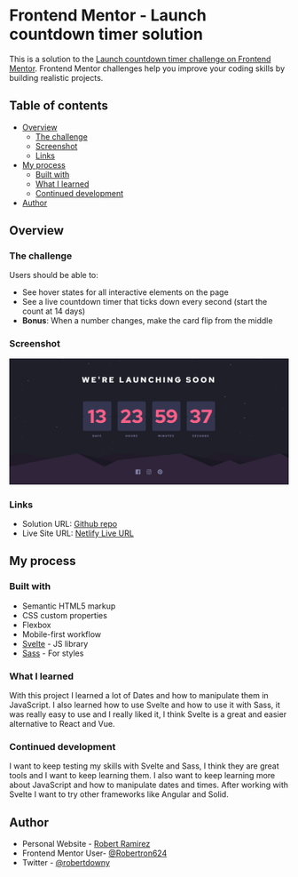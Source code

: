# Frontend Mentor - Launch countdown timer solution

This is a solution to the [Launch countdown timer challenge on Frontend Mentor](https://www.frontendmentor.io/challenges/launch-countdown-timer-N0XkGfyz-). Frontend Mentor challenges help you improve your coding skills by building realistic projects. 

## Table of contents

- [Overview](#overview)
  - [The challenge](#the-challenge)
  - [Screenshot](#screenshot)
  - [Links](#links)
- [My process](#my-process)
  - [Built with](#built-with)
  - [What I learned](#what-i-learned)
  - [Continued development](#continued-development)
- [Author](#author)

## Overview

### The challenge

Users should be able to:

- See hover states for all interactive elements on the page
- See a live countdown timer that ticks down every second (start the count at 14 days)
- **Bonus**: When a number changes, make the card flip from the middle

### Screenshot

![](./screenshot.png)

### Links

- Solution URL: [Github repo](https://github.com/Robertron624/blogr-landing-page)
- Live Site URL: [Netlify Live URL](https://main--cheerful-hotteok-3a30c6.netlify.app/)

## My process

### Built with

- Semantic HTML5 markup
- CSS custom properties
- Flexbox
- Mobile-first workflow
- [Svelte](https://svelte.dev/) - JS library
- [Sass](https://sass-lang.com/) - For styles

### What I learned

With this project I learned a lot of Dates and how to manipulate them in JavaScript. I also learned how to use Svelte and how to use it with Sass, it was really easy to use and I really liked it, I think Svelte is a great and easier alternative to React and Vue.

### Continued development

I want to keep testing my skills with Svelte and Sass, I think they are great tools and I want to keep learning them. I also want to keep learning more about JavaScript and how to manipulate dates and times. After working with Svelte I want to try other frameworks like Angular and Solid.

## Author

- Personal Website - [Robert Ramirez](https://robert-ramirez.netlify.app)
- Frontend Mentor User- [@Robertron624](https://www.frontendmentor.io/profile/Robertron624)
- Twitter - [@robertdowny](https://www.twitter.com/robertdowny)
